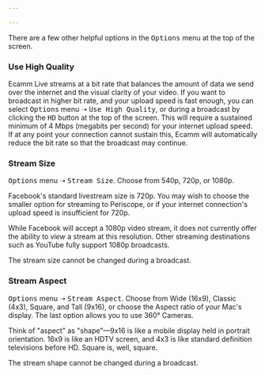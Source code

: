 ```yaml
---

---
```

<!-- ## Other Options -->

There are a few other helpful options in the <samp>Options</samp> menu at the top of the screen.

### Use High Quality

Ecamm Live streams at a bit rate that balances the amount of data we send over the internet and the visual clarity of your video. If you want to broadcast in higher bit rate, and your upload speed is fast enough, you can select <samp>Options</samp> menu ➝ <samp>Use High Quality</samp>, or during a broadcast by clicking the <samp>HD</samp> button at the top of the screen. This will require a sustained minimum of 4 Mbps (megabits per second) for your internet upload speed. If at any point your connection cannot sustain this, Ecamm will automatically reduce the bit rate so that the broadcast may continue.

### Stream Size

<samp>Options</samp> menu ➝ <samp>Stream Size</samp>. Choose from 540p, 720p, or 1080p. 

Facebook's standard livestream size is 720p. You may wish to choose the smaller option for streaming to Periscope, or if your internet connection's upload speed is insufficient for 720p.

While Facebook will accept a 1080p video stream, it does not currently offer the ability to _view_ a stream at this resolution. Other streaming destinations such as YouTube fully support 1080p broadcasts.

The stream size cannot be changed during a broadcast.

### Stream Aspect

<samp>Options</samp> menu ➝ <samp>Stream Aspect</samp>. Choose from Wide (16x9), Classic (4x3), Square, and Tall (9x16), or choose the Aspect ratio of your Mac's display. The last option allows you to use 360° Cameras.

Think of "aspect" as "shape"—9x16 is like a mobile display held in portrait orientation. 16x9 is like an HDTV screen, and 4x3 is like standard definition televisions before HD. Square is, well, square.

The stream shape cannot be changed during a broadcast.